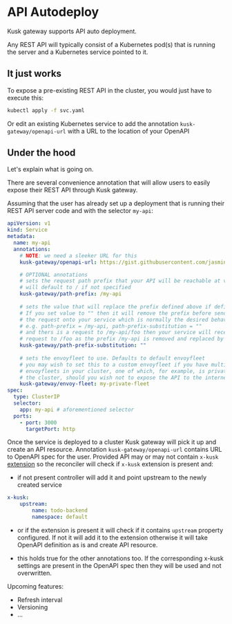 # API Autodeploy

Kusk gateway supports API auto deployment. 

Any REST API will typically consist of a Kubernetes pod(s) that is running the server and a Kubernetes service pointed to it.

## It just works
To expose a pre-existing REST API in the cluster, you would just have to execute this:

```sh
kubectl apply -f svc.yaml
```
Or edit an existing Kubernetes service to add the annotation `kusk-gateway/openapi-url` with a URL to the location of your OpenAPI

## Under the hood

Let's explain what is going on.

There are several convenience annotation that will allow users to easily expose their REST API through Kusk gateway.

Assuming that the user has already set up a deployment that is running their REST API server code and with the selector `my-api`:

```yaml
apiVersion: v1
kind: Service
metadata:
  name: my-api
  annotations:
    # NOTE: we need a sleeker URL for this
    kusk-gateway/openapi-url: https://gist.githubusercontent.com/jasmingacic/082849b29d0e06e5f018a66f4cd49ec3/raw/e91c94cc82e7591031399e0d8c563d28a62de460/openapi.yaml

    # OPTIONAL annotations
    # sets the request path prefix that your API will be reachable at via envoy
    # will default to / if not specified
    kusk-gateway/path-prefix: /my-api
    
    # sets the value that will replace the prefix defined above if defined
    # If you set value to "" then it will remove the prefix before sending
    # the request onto your service which is normally the desired behaviour
    # e.g. path-prefix = /my-api, path-prefix-substitution = ""
    # and thers is a request to /my-api/foo then your service will receieve a 
    # request to /foo as the prefix /my-api is removed and replaced by ""
    kusk-gateway/path-prefix-substitution: ""
    
    # sets the envoyfleet to use. Defaults to default envoyfleet
    # you may wish to set this to a custom envoyfleet if you have multiple
    # envoyfleets in your cluster, one of which, for example, is private to 
    # the cluster, should you wish not to expose the API to the internet
    kusk-gateway/envoy-fleet: my-private-fleet
spec:
  type: ClusterIP
  selector:
    app: my-api # aforementioned selector
  ports:
    - port: 3000
      targetPort: http
```

Once the service is deployed to a cluster Kusk gateway will pick it up and create an API resource.
Annotation `kusk-gateway/openapi-url` contains URL to OpenAPI spec for the user. Provided API may or may not contain `x-kusk` [extension](reference/extension.md) so the reconciler will check if `x-kusk` extension is present and:
   * if not present controller will add it and point upstream to the newly created service 
```yaml
x-kusk:
    upstream:
        name: todo-backend
        namespace: default
```
  * or if the extension is present it will check if it contains `upstream` property configured. If not it will add it to the extension otherwise it will take OpenAPI definition as is and create API resource.

  * this holds true for the other annotations too. If the corresponding x-kusk settings are present in the OpenAPI spec then they will be used and not overwritten. 


Upcoming features:
- Refresh interval
- Versioning
- ...

